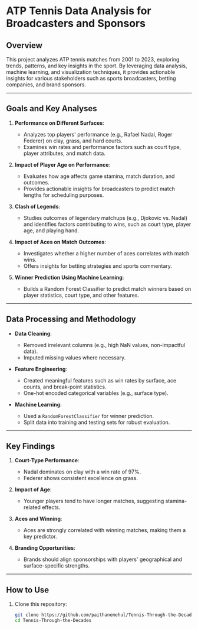 # ATP Tennis Data Analysis for Broadcasters and Sponsors

## Overview

This project analyzes ATP tennis matches from 2001 to 2023, exploring trends, patterns, and key insights in the sport. By leveraging data analysis, machine learning, and visualization techniques, it provides actionable insights for various stakeholders such as sports broadcasters, betting companies, and brand sponsors.

---

## Goals and Key Analyses

1. **Performance on Different Surfaces**:
   - Analyzes top players' performance (e.g., Rafael Nadal, Roger Federer) on clay, grass, and hard courts.
   - Examines win rates and performance factors such as court type, player attributes, and match data.

2. **Impact of Player Age on Performance**:
   - Evaluates how age affects game stamina, match duration, and outcomes.
   - Provides actionable insights for broadcasters to predict match lengths for scheduling purposes.

3. **Clash of Legends**:
   - Studies outcomes of legendary matchups (e.g., Djokovic vs. Nadal) and identifies factors contributing to wins, such as court type, player age, and playing hand.

4. **Impact of Aces on Match Outcomes**:
   - Investigates whether a higher number of aces correlates with match wins.
   - Offers insights for betting strategies and sports commentary.

5. **Winner Prediction Using Machine Learning**:
   - Builds a Random Forest Classifier to predict match winners based on player statistics, court type, and other features.

---

## Data Processing and Methodology

- **Data Cleaning**:
  - Removed irrelevant columns (e.g., high NaN values, non-impactful data).
  - Imputed missing values where necessary.

- **Feature Engineering**:
  - Created meaningful features such as win rates by surface, ace counts, and break-point statistics.
  - One-hot encoded categorical variables (e.g., surface type).

- **Machine Learning**:
  - Used a `RandomForestClassifier` for winner prediction.
  - Split data into training and testing sets for robust evaluation.

---

## Key Findings

1. **Court-Type Performance**:
   - Nadal dominates on clay with a win rate of 97%.
   - Federer shows consistent excellence on grass.

2. **Impact of Age**:
   - Younger players tend to have longer matches, suggesting stamina-related effects.

3. **Aces and Winning**:
   - Aces are strongly correlated with winning matches, making them a key predictor.

4. **Branding Opportunities**:
   - Brands should align sponsorships with players' geographical and surface-specific strengths.

---

## How to Use

1. Clone this repository:
   ```bash
   git clone https://github.com/paithanemehul/Tennis-Through-the-Decades.git
   cd Tennis-Through-the-Decades
